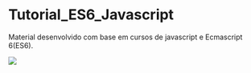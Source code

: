 # Tutorial_ES6_Javascript
Material desenvolvido com base em cursos de javascript e Ecmascript 6(ES6).

<img src="https://img.shields.io/static/v1?label=<ES6>&message=<JAVASCRIPT>&color=<COLOR>"></img>
